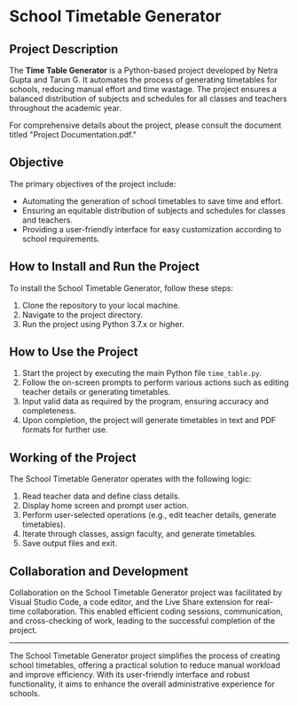 # School Timetable Generator

## Project Description
The **Time Table Generator** is a Python-based project developed by Netra Gupta and Tarun G. It automates the process of generating timetables for schools, reducing manual effort and time wastage. The project ensures a balanced distribution of subjects and schedules for all classes and teachers throughout the academic year.

For comprehensive details about the project, please consult the document titled "Project Documentation.pdf."

## Objective
The primary objectives of the project include:
- Automating the generation of school timetables to save time and effort.
- Ensuring an equitable distribution of subjects and schedules for classes and teachers.
- Providing a user-friendly interface for easy customization according to school requirements.

## How to Install and Run the Project
To install the School Timetable Generator, follow these steps:
1. Clone the repository to your local machine.
2. Navigate to the project directory.
3. Run the project using Python 3.7.x or higher.

## How to Use the Project
1. Start the project by executing the main Python file `time_table.py`.
2. Follow the on-screen prompts to perform various actions such as editing teacher details or generating timetables.
3. Input valid data as required by the program, ensuring accuracy and completeness.
4. Upon completion, the project will generate timetables in text and PDF formats for further use.

## Working of the Project
The School Timetable Generator operates with the following logic:
1. Read teacher data and define class details.
2. Display home screen and prompt user action.
3. Perform user-selected operations (e.g., edit teacher details, generate timetables).
4. Iterate through classes, assign faculty, and generate timetables.
5. Save output files and exit.

## Collaboration and Development
Collaboration on the School Timetable Generator project was facilitated by Visual Studio Code, a code editor, and the Live Share extension for real-time collaboration. This enabled efficient coding sessions, communication, and cross-checking of work, leading to the successful completion of the project.

---
The School Timetable Generator project simplifies the process of creating school timetables, offering a practical solution to reduce manual workload and improve efficiency. With its user-friendly interface and robust functionality, it aims to enhance the overall administrative experience for schools.
